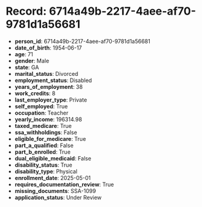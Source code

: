 # Record: 6714a49b-2217-4aee-af70-9781d1a56681

- **person_id**: 6714a49b-2217-4aee-af70-9781d1a56681
- **date_of_birth**: 1954-06-17
- **age**: 71
- **gender**: Male
- **state**: GA
- **marital_status**: Divorced
- **employment_status**: Disabled
- **years_of_employment**: 38
- **work_credits**: 8
- **last_employer_type**: Private
- **self_employed**: True
- **occupation**: Teacher
- **yearly_income**: 196314.98
- **taxed_medicare**: True
- **ssa_withholdings**: False
- **eligible_for_medicare**: True
- **part_a_qualified**: False
- **part_b_enrolled**: True
- **dual_eligible_medicaid**: False
- **disability_status**: True
- **disability_type**: Physical
- **enrollment_date**: 2025-05-01
- **requires_documentation_review**: True
- **missing_documents**: SSA-1099
- **application_status**: Under Review